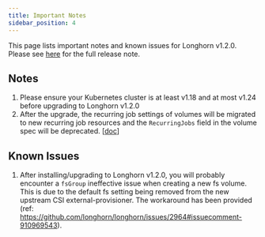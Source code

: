 ```yaml
---
title: Important Notes
sidebar_position: 4
---
```


This page lists important notes and known issues for Longhorn v1.2.0.
Please see [here](https://github.com/longhorn/longhorn/releases/tag/v1.2.0) for the full release note.

## Notes
1. Please ensure your Kubernetes cluster is at least v1.18 and at most v1.24 before upgrading to Longhorn v1.2.0
1. After the upgrade, the recurring job settings of volumes will be migrated to new recurring job
   resources and the `RecurringJobs` field in the volume spec will be deprecated.
   [[doc](https://longhorn.io/docs/1.2.0/deploy/upgrade/#4-automatically-migrate-recurring-jobs)]

## Known Issues
1. After installing/upgrading to Longhorn v1.2.0, you will probably encounter a `fsGroup` ineffective
   issue when creating a new fs volume. This is due to the default fs setting being removed from the
   new upstream CSI external-provisioner. The workaround has been provided (ref: https://github.com/longhorn/longhorn/issues/2964#issuecomment-910969543).
